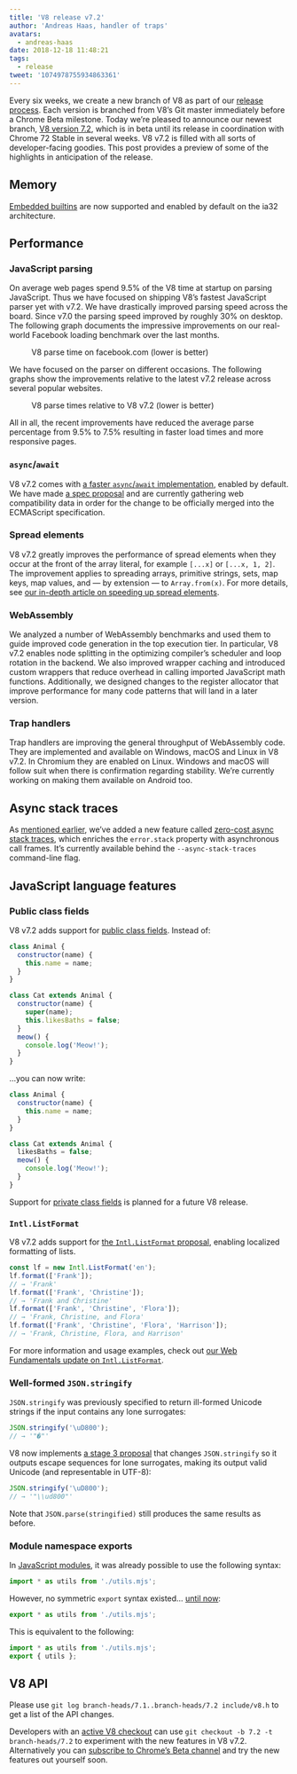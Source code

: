 ```yaml
---
title: 'V8 release v7.2'
author: 'Andreas Haas, handler of traps'
avatars:
  - andreas-haas
date: 2018-12-18 11:48:21
tags:
  - release
tweet: '1074978755934863361'
---
```

Every six weeks, we create a new branch of V8 as part of our [release process](/docs/release-process). Each version is branched from V8’s Git master immediately before a Chrome Beta milestone. Today we’re pleased to announce our newest branch, [V8 version 7.2](https://chromium.googlesource.com/v8/v8.git/+log/branch-heads/7.2), which is in beta until its release in coordination with Chrome 72 Stable in several weeks. V8 v7.2 is filled with all sorts of developer-facing goodies. This post provides a preview of some of the highlights in anticipation of the release.

## Memory

[Embedded builtins](/blog/embedded-builtins) are now supported and enabled by default on the ia32 architecture.

## Performance

### JavaScript parsing

On average web pages spend 9.5% of the V8 time at startup on parsing JavaScript. Thus we have focused on shipping V8’s fastest JavaScript parser yet with v7.2. We have drastically improved parsing speed across the board. Since v7.0 the parsing speed improved by roughly 30% on desktop. The following graph documents the impressive improvements on our real-world Facebook loading benchmark over the last months.

<figure>
  <img src="/_img/v8-release-72/facebook-parse-time.png" srcset="/_img/v8-release-72/facebook-parse-time@2x.png 2x" intrinsicsize="1060x223" alt="">
  <figcaption>V8 parse time on facebook.com (lower is better)</figcaption>
</figure>

We have focused on the parser on different occasions. The following graphs show the improvements relative to the latest v7.2 release across several popular websites.

<figure>
  <img src="/_img/v8-release-72/relative-parse-times.svg" intrinsicsize="861x354" alt="">
  <figcaption>V8 parse times relative to V8 v7.2 (lower is better)</figcaption>
</figure>

All in all, the recent improvements have reduced the average parse percentage from 9.5% to 7.5% resulting in faster load times and more responsive pages.

### `async`/`await`

V8 v7.2 comes with [a faster `async`/`await` implementation](/blog/fast-async#await-under-the-hood), enabled by default. We have made [a spec proposal](https://github.com/tc39/ecma262/pull/1250) and are currently gathering web compatibility data in order for the change to be officially merged into the ECMAScript specification.

### Spread elements

V8 v7.2 greatly improves the performance of spread elements when they occur at the front of the array literal, for example `[...x]` or `[...x, 1, 2]`. The improvement applies to spreading arrays, primitive strings, sets, map keys, map values, and — by extension — to `Array.from(x)`. For more details, see [our in-depth article on speeding up spread elements](/blog/spread-elements).

### WebAssembly

We analyzed a number of WebAssembly benchmarks and used them to guide improved code generation in the top execution tier. In particular, V8 v7.2 enables node splitting in the optimizing compiler’s scheduler and loop rotation in the backend. We also improved wrapper caching and introduced custom wrappers that reduce overhead in calling imported JavaScript math functions. Additionally, we designed changes to the register allocator that improve performance for many code patterns that will land in a later version.

### Trap handlers

Trap handlers are improving the general throughput of WebAssembly code. They are implemented and available on Windows, macOS and Linux in V8 v7.2. In Chromium they are enabled on Linux. Windows and macOS will follow suit when there is confirmation regarding stability. We’re currently working on making them available on Android too.

## Async stack traces

As [mentioned earlier](/blog/fast-async#improved-developer-experience), we’ve added a new feature called [zero-cost async stack traces](https://bit.ly/v8-zero-cost-async-stack-traces), which enriches the `error.stack` property with asynchronous call frames. It’s currently available behind the `--async-stack-traces` command-line flag.

## JavaScript language features

### Public class fields

V8 v7.2 adds support for [public class fields](https://developers.google.com/web/updates/2018/12/class-fields). Instead of:

```js
class Animal {
  constructor(name) {
    this.name = name;
  }
}

class Cat extends Animal {
  constructor(name) {
    super(name);
    this.likesBaths = false;
  }
  meow() {
    console.log('Meow!');
  }
}
```

…you can now write:

```js
class Animal {
  constructor(name) {
    this.name = name;
  }
}

class Cat extends Animal {
  likesBaths = false;
  meow() {
    console.log('Meow!');
  }
}
```

Support for [private class fields](https://developers.google.com/web/updates/2018/12/class-fields#private_class_fields) is planned for a future V8 release.

### `Intl.ListFormat`

V8 v7.2 adds support for [the `Intl.ListFormat` proposal](https://developers.google.com/web/updates/2018/12/intl-listformat), enabling localized formatting of lists.

```js
const lf = new Intl.ListFormat('en');
lf.format(['Frank']);
// → 'Frank'
lf.format(['Frank', 'Christine']);
// → 'Frank and Christine'
lf.format(['Frank', 'Christine', 'Flora']);
// → 'Frank, Christine, and Flora'
lf.format(['Frank', 'Christine', 'Flora', 'Harrison']);
// → 'Frank, Christine, Flora, and Harrison'
```

For more information and usage examples, check out [our Web Fundamentals update on `Intl.ListFormat`](https://developers.google.com/web/updates/2018/12/intl-listformat).

### Well-formed `JSON.stringify`

`JSON.stringify` was previously specified to return ill-formed Unicode strings if the input contains any lone surrogates:

```js
JSON.stringify('\uD800');
// → '"�"'
```

V8 now implements [a stage 3 proposal](https://github.com/tc39/proposal-well-formed-stringify) that changes `JSON.stringify` so it outputs escape sequences for lone surrogates, making its output valid Unicode (and representable in UTF-8):

```js
JSON.stringify('\uD800');
// → '"\\ud800"'
```

Note that `JSON.parse(stringified)` still produces the same results as before.

### Module namespace exports

In [JavaScript modules](https://developers.google.com/web/fundamentals/primers/modules), it was already possible to use the following syntax:

```js
import * as utils from './utils.mjs';
```

However, no symmetric `export` syntax existed… [until now](https://github.com/tc39/proposal-export-ns-from):

```js
export * as utils from './utils.mjs';
```

This is equivalent to the following:

```js
import * as utils from './utils.mjs';
export { utils };
```

## V8 API

Please use `git log branch-heads/7.1..branch-heads/7.2 include/v8.h` to get a list of the API changes.

Developers with an [active V8 checkout](/docs/source-code#using-git) can use `git checkout -b 7.2 -t branch-heads/7.2` to experiment with the new features in V8 v7.2. Alternatively you can [subscribe to Chrome’s Beta channel](https://www.google.com/chrome/browser/beta.html) and try the new features out yourself soon.
